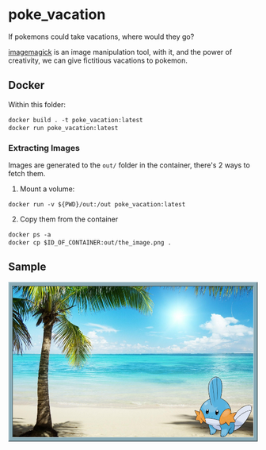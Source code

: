 # poke_vacation

If pokemons could take vacations, where would they go?

[imagemagick](https://imagemagick.org/script/index.php) is an image manipulation tool, with it, and the power of creativity, we can give fictitious vacations to pokemon.

## Docker

Within this folder:
```
docker build . -t poke_vacation:latest
docker run poke_vacation:latest
```

### Extracting Images

Images are generated to the `out/` folder in the container, there's 2 ways to fetch them.

1. Mount a volume:

```
docker run -v ${PWD}/out:/out poke_vacation:latest
```

2. Copy them from the container
```
docker ps -a
docker cp $ID_OF_CONTAINER:out/the_image.png .
```

## Sample

![](./mudkip_goes_to_beach.png)
